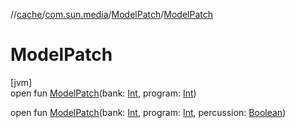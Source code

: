 //[cache](../../../index.md)/[com.sun.media](../index.md)/[ModelPatch](index.md)/[ModelPatch](-model-patch.md)

# ModelPatch

[jvm]\
open fun [ModelPatch](-model-patch.md)(bank: [Int](https://kotlinlang.org/api/latest/jvm/stdlib/kotlin/-int/index.html), program: [Int](https://kotlinlang.org/api/latest/jvm/stdlib/kotlin/-int/index.html))

open fun [ModelPatch](-model-patch.md)(bank: [Int](https://kotlinlang.org/api/latest/jvm/stdlib/kotlin/-int/index.html), program: [Int](https://kotlinlang.org/api/latest/jvm/stdlib/kotlin/-int/index.html), percussion: [Boolean](https://kotlinlang.org/api/latest/jvm/stdlib/kotlin/-boolean/index.html))
